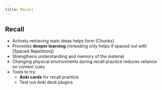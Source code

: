 ```yaml
---
title: Recall
---
```


## Recall

- Actively retrieving main ideas helps form [Chunks]  
- Promotes **deeper learning** (rereading only helps if spaced out with [Spaced Repetition])  
- Strengthens understanding and memory of the material  
- Changing physical environments during recall practice reduces reliance on context cues  
- Tools to try:  
  - **Anki cards** for recall practice  
  - Test out Anki deck plugins  